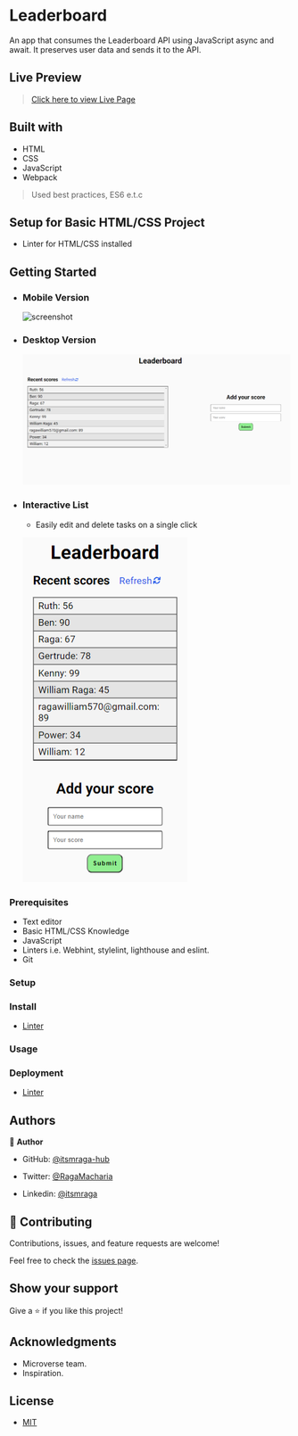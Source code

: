 # Leaderboard
An app that consumes the Leaderboard API using JavaScript async and await. It preserves user data and sends it to the API.

## Live Preview

> [Click here to view Live Page]()

## Built with

- HTML
- CSS
- JavaScript
- Webpack

> Used best practices, ES6 e.t.c

## Setup for Basic HTML/CSS Project

- Linter for HTML/CSS installed

## Getting Started

- ### Mobile Version

  ![screenshot](./src/assets/)

- ### Desktop Version

  ![screenshot](./src/assets/leaderboard-desktop.png)

- ### Interactive List

  - Easily edit and delete tasks on a single click

  ![screenshot](./src/assets/leaderboard-mobile.png)

### Prerequisites

- Text editor
- Basic HTML/CSS Knowledge
- JavaScript
- Linters i.e. Webhint, stylelint, lighthouse and eslint.
- Git

### Setup

### Install

- [Linter](https://github.com/microverseinc/linters-config/tree/master/html-css_js)

### Usage

### Deployment

- [Linter](https://github.com/microverseinc/linters-config/tree/master/html-css_js)

## Authors

👤 **Author**

- GitHub: [@itsmraga-hub](https://github.com/itsmraga-hub)

- Twitter: [@RagaMacharia](https://twitter.com/RagaMacharia)

- Linkedin: [@itsmraga](https://www.linkedin.com/in/itsmraga/)

## 🤝 Contributing

Contributions, issues, and feature requests are welcome!

Feel free to check the [issues page](../../issues/).

## Show your support

Give a ⭐️ if you like this project!

## Acknowledgments

- Microverse team.
- Inspiration.

## License

- [MIT](https://github.com/itsmraga-hub/Leaderboard/blob/master/LICENSE)
